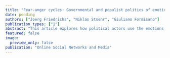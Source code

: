 ```yaml
---
title: "Fear-anger cycles: Governmental and populist politics of emotion (forthcoming) Online Social Networks and Media"
date: pending
authors: ["Joerg Friedrichs", "Niklas Stoehr", "Giuliano Formisano"]
publication_types: ["1"]
abstract: "This article explores how political actors use the emotions of fear and anger in what we call fear-anger contests. Our theory distinguishes between governmental and populist actors and posits that, in a contest for media attention and the hearts and minds of citizens, populists pursue a politics of anger whereas governmental actors pursue a politics of fear. To evaluate the theory, we examine two episodes of contentious politics: the 2016 Brexit referendum and the election of Donald Trump in the same year. We rely on automated sentiment analysis, using machine learning and emotion dictionaries to examine a dataset of social media posts on Twitter. In the case of Brexit, we find a fear-anger contest between Remain (“Project Fear”) and Leave (“Project Anger”). In the case of the 2016 US presidential election, we find a negativity contest where both parties reinforce each other’s negative emotions."
featured: false
image:
  preview_only: false
publication: "Online Social Networks and Media"
---
```


